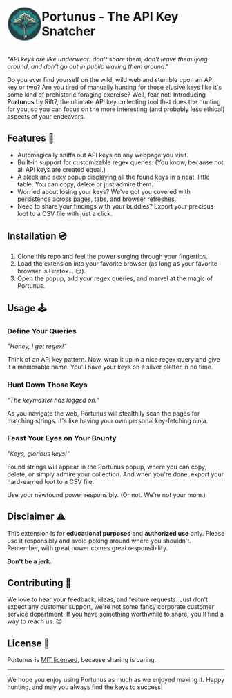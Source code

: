 <h1 id="logo" style="display: inline-flex; align-items: center;">
  <img src="assets/icons/icon-512.png" height="80" width="80" alt="logo" />
  Portunus - The API Key Snatcher
</h1>

*"API keys are like underwear: don't share them, don't leave them lying around, and don't go out in public waving them around."*

Do you ever find yourself on the wild, wild web and stumble upon an API key or two? Are you tired of manually hunting for those elusive keys like it's some kind of prehistoric foraging exercise? Well, fear not! Introducing **Portunus** by Rift7, the ultimate API key collecting tool that does the hunting for you, so you can focus on the more interesting (and probably less ethical) aspects of your endeavors.

## Features 🚀

- Automagically sniffs out API keys on any webpage you visit.
- Built-in support for customizable regex queries. (You know, because not all API keys are created equal.)
- A sleek and sexy popup displaying all the found keys in a neat, little table. You can copy, delete or just admire them.
- Worried about losing your keys? We've got you covered with persistence across pages, tabs, and browser refreshes.
- Need to share your findings with your buddies? Export your precious loot to a CSV file with just a click.

## Installation 💿

1. Clone this repo and feel the power surging through your fingertips.
2. Load the extension into your favorite browser (as long as your favorite browser is Firefox... 😏).
3. Open the popup, add your regex queries, and marvel at the magic of Portunus.

## Usage 🕹️

### Define Your Queries

*"Honey, I got regex!"*

Think of an API key pattern. Now, wrap it up in a nice regex query and give it a memorable name. You'll have your keys on a silver platter in no time.

### Hunt Down Those Keys

*"The keymaster has logged on."*

As you navigate the web, Portunus will stealthily scan the pages for matching strings. It's like having your own personal key-fetching ninja.

### Feast Your Eyes on Your Bounty

*"Keys, glorious keys!"*

Found strings will appear in the Portunus popup, where you can copy, delete, or simply admire your collection. And when you're done, export your hard-earned loot to a CSV file.

Use your newfound power responsibly. (Or not. We're not your mom.)

## Disclaimer ⚠️

This extension is for **educational purposes** and **authorized use** only. Please use it responsibly and avoid poking around where you shouldn't. Remember, with great power comes great responsibility. 

**Don't be a jerk.**

## Contributing 🤝

We love to hear your feedback, ideas, and feature requests. Just don't expect any customer support, we're not some fancy corporate customer service department. If you have something worthwhile to share, you'll find a way to reach us. 😉

## License 📜

Portunus is [MIT licensed](./LICENSE), because sharing is caring.

---

We hope you enjoy using Portunus as much as we enjoyed making it. Happy hunting, and may you always find the keys to success!
